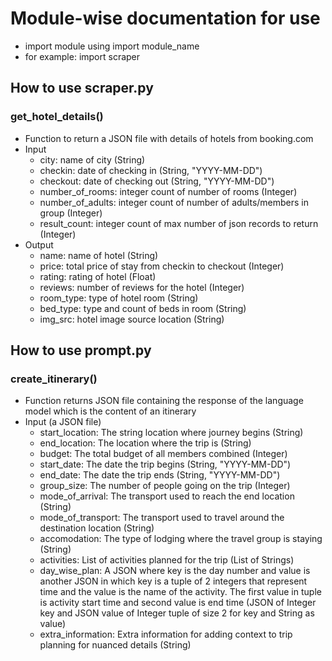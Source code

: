 # Module-wise documentation for use
- import module using import module_name
- for example: import scraper

## How to use scraper.py
### get_hotel_details()
* Function to return a JSON file with details of hotels from booking.com
* Input
    - city: name of city (String)
    - checkin: date of checking in (String, "YYYY-MM-DD")
    - checkout: date of checking out (String, "YYYY-MM-DD")
    - number_of_rooms: integer count of number of rooms (Integer)
    - number_of_adults: integer count of number of adults/members in group (Integer)
    - result_count: integer count of max number of json records to return (Integer)
* Output
    - name: name of hotel (String)
    - price: total price of stay from checkin to checkout (Integer)
    - rating: rating of hotel (Float)
    - reviews: number of reviews for the hotel (Integer)
    - room_type: type of hotel room (String)
    - bed_type: type and count of beds in room (String)
    - img_src: hotel image source location (String)

## How to use prompt.py
### create_itinerary()
* Function returns JSON file containing the response of the language model which is the content of an itinerary
* Input (a JSON file)
    - start_location: The string location where journey begins (String)
    - end_location: The location where the trip is (String)
    - budget: The total budget of all members combined (Integer)
    - start_date: The date the trip begins (String, "YYYY-MM-DD")
    - end_date: The date the trip ends (String, "YYYY-MM-DD")
    - group_size: The number of people going on the trip (Integer)
    - mode_of_arrival: The transport used to reach the end location (String)
    - mode_of_transport: The transport used to travel around the destination location (String)
    - accomodation: The type of lodging where the travel group is staying (String)
    - activities: List of activities planned for the trip (List of Strings)
    - day_wise_plan: A JSON where key is the day number and value is another JSON in which key is a tuple of 2 integers that represent time and the value is the name of the activity. The first value in tuple is activity start time and second value is end time (JSON of Integer key and JSON value of Integer tuple of size 2 for key and String as value)
    - extra_information: Extra information for adding context to trip planning for nuanced details (String)
